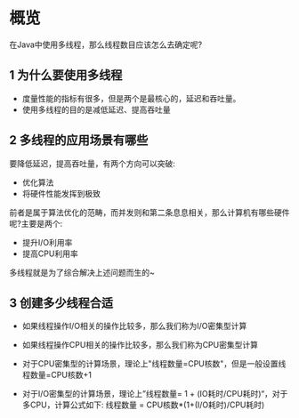# 概览

在Java中使用多线程，那么线程数目应该怎么去确定呢?

## 1 为什么要使用多线程

* 度量性能的指标有很多，但是两个是最核心的，延迟和吞吐量。
* 使用多线程的目的是减低延迟、提高吞吐量

## 2 多线程的应用场景有哪些

要降低延迟，提高吞吐量，有两个方向可以突破:

* 优化算法
* 将硬件性能发挥到极致

前者是属于算法优化的范畴，而并发则和第二条息息相关，那么计算机有哪些硬件呢?主要是两个:

* 提升I/O利用率
* 提高CPU利用率

多线程就是为了综合解决上述问题而生的~

## 3 创建多少线程合适

* 如果线程操作I/O相关的操作比较多，那么我们称为I/O密集型计算
* 如果线程操作CPU相关的操作比较多，那么我们称为CPU密集型计算

* 对于CPU密集型的计算场景，理论上"线程数量=CPU核数"，但是一般设置线程数量=CPU核数+1
* 对于I/O密集型的计算场景，理论上”线程数量= 1 + (IO耗时/CPU耗时)“，对于多CPU，计算公式如下: 线程数量 = CPU核数*(1+(I/O耗时)/CPU耗时)


